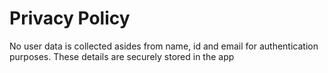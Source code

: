 # Privacy Policy

No user data is collected asides from name, id and email for authentication purposes. These details are securely stored in the app
